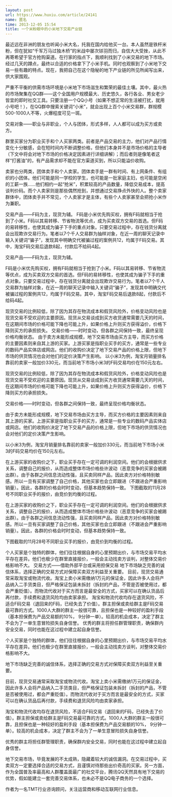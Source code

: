 ```yaml
---
layout: post
url: https://www.huxiu.com/article/24141
name: 匿名
time: 2013-12-05 15:54
title: 一个米粉眼中的小米地下交易产业链
---
```

最近远在非洲的朋友也听闻小米大名，托我在国内给他买一台。本人虽然是铁杆米粉，但在犹如“千军万马过独木桥”的米战中屡次铩羽而归，自信大大受挫，从此不再寄希望于官方抢购渠道。在行家的指点下，我顺利找到了小米交易的地下市场。经过几天的蹲点，最终以合适的价格拿下了小米手机。同时也观察到了小米地下交易一些有趣的特点。现在，我把自己在这个隐秘的地下产业链的所见所闻写出来，供大家围观。

严重不平衡的供需市场环境是小米地下市场滋生和繁荣的最佳土壤。其中，最火热的市场聚集在QQ群——这个全国用户规模最大、历史悠久，各行各业、男女老少皆宜的即时社交工具。只要注册一个QQ小号（如果不想正常的生活被打扰，就用小号吧！），在QQ群中搜索关键词“小米”，就会出现上百个小米交易群，群规模500-1000人不等，火爆程度可见一斑。

交易对象——职业与非职业，个人与团体，形式多样，人人都可以成为买方或卖方。

群里买家分为职业买手和个人买家两类。前者是产品交易的主力，他们对产品行情变化十分敏感，会在短时间内不断调整价格，但他们本身并不是市场价格的主导者（下文中将会对地下市场的价格决定因素进行详细讲解）；而后者则是像笔者这样“打酱油”的，有产品需求却不能在官方渠道买到，所以只能溢价收购。

卖家也分两类，团体卖手和个人卖家。团体卖手是一群有时间、有上网条件、有组织的小团体。他们可能是同一学校的学生，也可能是一批家庭主妇，也可能是空闲的工薪一族……他们相约一起“抢米”，积累较高的产品数量，降低交易成本，提高谈判价码。而个人卖家则是那些偶然抢到，并想通过交易挣点外快的人。整个卖家群体中，团体卖手并不常见，个人卖家才是主体，有些个人卖家甚至会把抢小米作为兼职。

交易产品——F码为主，现货为辅。 F码是小米优先购买权，拥有F码就相当于抢到了小米。F码以其易转移、节省物流等优点，成为买卖双方交易的首选。但F码的易转移性，也使其成为骗子下手的重点对象。只要交易过程中，存在钱货分离就会出现欺诈交易行为。笔者以7个千人交易群为抽样对象，在近一周的聊天记录中输入关键词“骗子”，发现其中明确交代被骗过程的案例共12，均属于F码交易。其中，淘宝F码交易后退款8起，付款后不给码4起。

交易产品——F码为主，现货为辅。

F码是小米优先购买权，拥有F码就相当于抢到了小米。F码以其易转移、节省物流等优点，成为买卖双方交易的首选。但F码的易转移性，也使其成为骗子下手的重点对象。只要交易过程中，存在钱货分离就会出现欺诈交易行为。笔者以7个千人交易群为抽样对象，在近一周的聊天记录中输入关键词“骗子”，发现其中明确交代被骗过程的案例共12，均属于F码交易。其中，淘宝F码交易后退款8起，付款后不给码4起。

现货交易的比例较低，除了因为其存在物流成本和假货风险外，价格变动风险也是现货交易不受欢迎的主要原因。现货从交易谈成到买方收货通常需要几天的时间，在这期间市场的价格可能下降也可能上升，如果价格上升则买方获得溢价，价格下降则买方的承担损失。 交易价格——时时变动，但各群之间保持一致，最终呈现价格均衡状态。 由于卖方未能形成规模，地下交易市场由买方主导，而买方价格的主要因素则来自其上游的买家。上游买家是指职业买手的买方，通常是一些专业的数码产品实体店或网店。他们的收购价决定了地下交易产品的价格上限，但地下市场的供货情况也会对他们的定价决策产生影响。 以小米3为例，淘宝月销量排名靠前的卖家一般加价330元，而当前地下市场小米3的F码交易均价在150元左右。

现货交易的比例较低，除了因为其存在物流成本和假货风险外，价格变动风险也是现货交易不受欢迎的主要原因。现货从交易谈成到买方收货通常需要几天的时间，在这期间市场的价格可能下降也可能上升，如果价格上升则买方获得溢价，价格下降则买方的承担损失。

交易价格——时时变动，但各群之间保持一致，最终呈现价格均衡状态。

由于卖方未能形成规模，地下交易市场由买方主导，而买方价格的主要因素则来自其上游的买家。上游买家是指职业买手的买方，通常是一些专业的数码产品实体店或网店。他们的收购价决定了地下交易产品的价格上限，但地下市场的供货情况也会对他们的定价决策产生影响。

以小米3为例，淘宝月销量排名靠前的卖家一般加价330元，而当前地下市场小米3的F码交易均价在150元左右。

在上游买家的收购价之下，职业买手存在一定可调的利润空间。他们的会根据供求关系，调整自己的报价，从而造成整体市场价格些许波动（恶意竞争的买家会被踢出群）。由于各群之间信息流动性强，且买卖同样产品，因此卖方对价格特别敏感。所以一旦有买家调整了自己价格，其他买家也会立即跟进（不跟进会严重影响销量）。因此，各群的价格会时时变动，但基本趋势保持一致。 下图截取的11月28号不同职业买手的报价，由竞价到均衡的过程。

在上游买家的收购价之下，职业买手存在一定可调的利润空间。他们的会根据供求关系，调整自己的报价，从而造成整体市场价格些许波动（恶意竞争的买家会被踢出群）。由于各群之间信息流动性强，且买卖同样产品，因此卖方对价格特别敏感。所以一旦有买家调整了自己价格，其他买家也会立即跟进（不跟进会严重影响销量）。因此，各群的价格会时时变动，但基本趋势保持一致。

下图截取的11月28号不同职业买手的报价，由竞价到均衡的过程。

个人买家是个独特的群体，他们往往根据自身的心里预期出价，与市场交易平均水平存在差异。他们也极少在群里直接报价，一般会主动找卖方谈判，对整体交易价格影响不大。 交易方式——借助外部平台或采用担保交易 地下市场缺乏完善的诚信体系，选择正确的交易方式对保障买卖双方利益至关重要。 目前，现货交易通常采取淘宝或物流代收。淘宝上卖小米需缴纳1万元的保证金，因此许多人会将产品纳入二手货类目，但严格保证包装未拆封（拆封的产品，不管是否被使用过，都会严重贬值）。而物流代收对于买方而言是最安全的方式，买家可以在确认货品后再付款，手续费和退货风险均由卖家承担。 淘宝和物流代收均存在退货风险，不适合F码交易（退回来的F码，已经失去了价值）。群主担保或卖给群主是F码交易最可靠的方式。1000人大群的群主一般很可靠，且担保也是一种较好的盈利手段（基本担保费为产品交易额的10%， 9分钟一单）。较高的机会成本，决定了群主不会为了一单生意冒险损失自身信誉。 优秀的群主将担任群管理职责，确保群内安全交易，同时也能在这过程中建立起自身信誉。

个人买家是个独特的群体，他们往往根据自身的心里预期出价，与市场交易平均水平存在差异。他们也极少在群里直接报价，一般会主动找卖方谈判，对整体交易价格影响不大。

地下市场缺乏完善的诚信体系，选择正确的交易方式对保障买卖双方利益至关重要。

目前，现货交易通常采取淘宝或物流代收。淘宝上卖小米需缴纳1万元的保证金，因此许多人会将产品纳入二手货类目，但严格保证包装未拆封（拆封的产品，不管是否被使用过，都会严重贬值）。而物流代收对于买方而言是最安全的方式，买家可以在确认货品后再付款，手续费和退货风险均由卖家承担。

淘宝和物流代收均存在退货风险，不适合F码交易（退回来的F码，已经失去了价值）。群主担保或卖给群主是F码交易最可靠的方式。1000人大群的群主一般很可靠，且担保也是一种较好的盈利手段（基本担保费为产品交易额的10%， 9分钟一单）。较高的机会成本，决定了群主不会为了一单生意冒险损失自身信誉。

优秀的群主将担任群管理职责，确保群内安全交易，同时也能在这过程中建立起自身信誉。

地下交易市场，毕竟发展的不太成熟，隐藏着较大的诚信漏洞。在交易过程中，买卖双方一定要选择合适的交易方式，且谨慎对待那些出价奇高的买家。另一方面，作为全国普及率最高和人群覆盖面最广的社交平台，腾讯QQ天然具有地下交易的优势，假如能建立一套完善交易体系，也未必不是QQ电子商务的一个选择。

作者为一名TMT行业咨询顾问，关注运营商和移动互联网行业信息。


